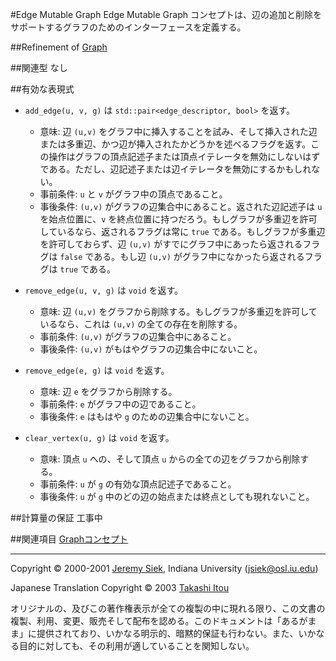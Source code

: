 #Edge Mutable Graph
Edge Mutable Graph コンセプトは、辺の追加と削除をサポートするグラフのためのインターフェースを定義する。


##Refinement of
[Graph](./Graph.md)


##関連型
なし


##有効な表現式

- `add_edge(u, v, g)` は `std::pair<edge_descriptor, bool>` を返す。 
	- 意味: 辺 `(u,v)` をグラフ中に挿入することを試み、そして挿入された辺または多重辺、かつ辺が挿入されたかどうかを述べるフラグを返す。この操作はグラフの頂点記述子または頂点イテレータを無効にしないはずである。ただし、辺記述子または辺イテレータを無効にするかもしれない。
	- 事前条件: `u` と `v` がグラフ中の頂点であること。
	- 事後条件: `(u,v)` がグラフの辺集合中にあること。返された辺記述子は `u` を始点位置に、`v` を終点位置に持つだろう。もしグラフが多重辺を許可しているなら、返されるフラグは常に `true` である。もしグラフが多重辺を許可しておらず、辺 `(u,v)` がすでにグラフ中にあったら返されるフラグは `false` である。もし辺 `(u,v)` がグラフ中になかったら返されるフラグは `true` である。

- `remove_edge(u, v, g)` は `void` を返す。
	- 意味: 辺 `(u,v)` をグラフから削除する。もしグラフが多重辺を許可しているなら、これは `(u,v)` の全ての存在を削除する。
	- 事前条件: `(u,v)` がグラフの辺集合中にあること。
	- 事後条件: `(u,v)` がもはやグラフの辺集合中にないこと。

- `remove_edge(e, g)` は `void` を返す。 
	- 意味: 辺 `e` をグラフから削除する。
	- 事前条件: `e` がグラフ中の辺であること。
	- 事後条件: `e` はもはや `g` のための辺集合中にないこと。

- `clear_vertex(u, g)` は `void` を返す。 
	- 意味: 頂点 `u` への、そして頂点 `u` からの全ての辺をグラフから削除する。
	- 事前条件: `u` が `g` の有効な頂点記述子であること。
	- 事後条件: `u` が `g` 中のどの辺の始点または終点としても現れないこと。


##計算量の保証
工事中


##関連項目
[Graphコンセプト](./graph_concepts.md)


***
Copyright © 2000-2001 [Jeremy Siek](http://www.boost.org/doc/libs/1_31_0/people/jeremy_siek.htm), Indiana University (<jsiek@osl.iu.edu>)

Japanese Translation Copyright © 2003 [Takashi Itou](takashi-it@po6.nsk.ne.jp)

オリジナルの、及びこの著作権表示が全ての複製の中に現れる限り、この文書の複製、利用、変更、販売そして配布を認める。このドキュメントは「あるがまま」に提供されており、いかなる明示的、暗黙的保証も行わない。また、いかなる目的に対しても、その利用が適していることを関知しない。

